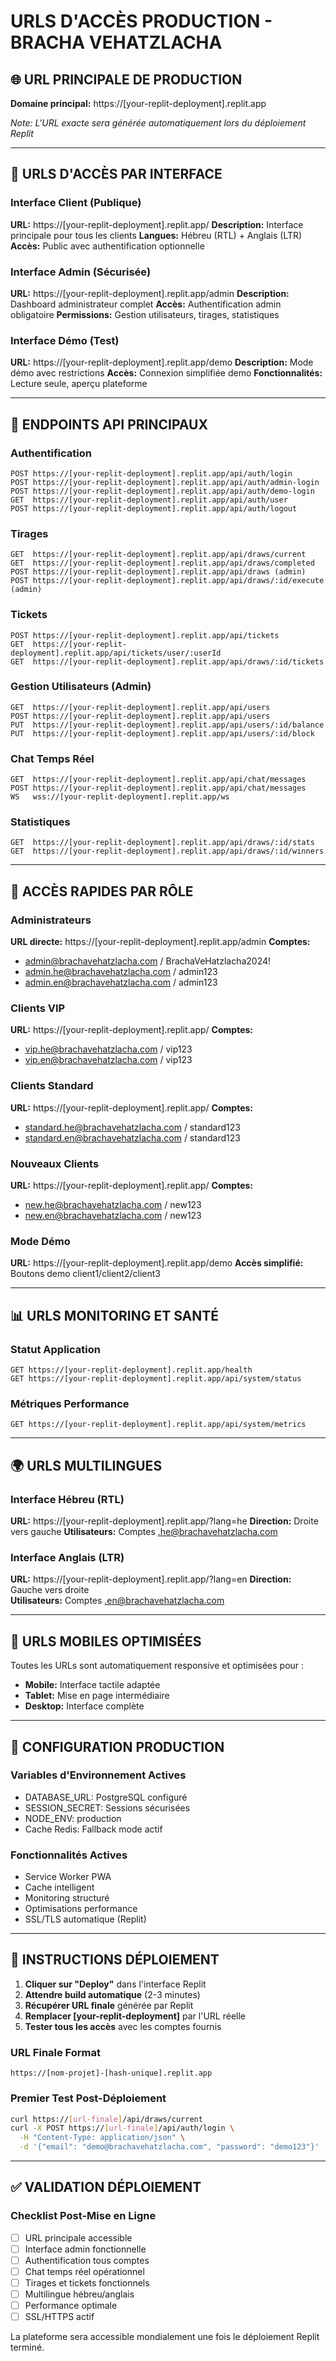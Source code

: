 # URLS D'ACCÈS PRODUCTION - BRACHA VEHATZLACHA

## 🌐 URL PRINCIPALE DE PRODUCTION

**Domaine principal:** https://[your-replit-deployment].replit.app

*Note: L'URL exacte sera générée automatiquement lors du déploiement Replit*

---

## 📱 URLS D'ACCÈS PAR INTERFACE

### Interface Client (Publique)
**URL:** https://[your-replit-deployment].replit.app/
**Description:** Interface principale pour tous les clients
**Langues:** Hébreu (RTL) + Anglais (LTR)
**Accès:** Public avec authentification optionnelle

### Interface Admin (Sécurisée)
**URL:** https://[your-replit-deployment].replit.app/admin
**Description:** Dashboard administrateur complet
**Accès:** Authentification admin obligatoire
**Permissions:** Gestion utilisateurs, tirages, statistiques

### Interface Démo (Test)
**URL:** https://[your-replit-deployment].replit.app/demo
**Description:** Mode démo avec restrictions
**Accès:** Connexion simplifiée demo
**Fonctionnalités:** Lecture seule, aperçu plateforme

---

## 🔗 ENDPOINTS API PRINCIPAUX

### Authentification
```
POST https://[your-replit-deployment].replit.app/api/auth/login
POST https://[your-replit-deployment].replit.app/api/auth/admin-login
POST https://[your-replit-deployment].replit.app/api/auth/demo-login
GET  https://[your-replit-deployment].replit.app/api/auth/user
POST https://[your-replit-deployment].replit.app/api/auth/logout
```

### Tirages
```
GET  https://[your-replit-deployment].replit.app/api/draws/current
GET  https://[your-replit-deployment].replit.app/api/draws/completed
POST https://[your-replit-deployment].replit.app/api/draws (admin)
POST https://[your-replit-deployment].replit.app/api/draws/:id/execute (admin)
```

### Tickets
```
POST https://[your-replit-deployment].replit.app/api/tickets
GET  https://[your-replit-deployment].replit.app/api/tickets/user/:userId
GET  https://[your-replit-deployment].replit.app/api/draws/:id/tickets
```

### Gestion Utilisateurs (Admin)
```
GET  https://[your-replit-deployment].replit.app/api/users
POST https://[your-replit-deployment].replit.app/api/users
PUT  https://[your-replit-deployment].replit.app/api/users/:id/balance
PUT  https://[your-replit-deployment].replit.app/api/users/:id/block
```

### Chat Temps Réel
```
GET  https://[your-replit-deployment].replit.app/api/chat/messages
POST https://[your-replit-deployment].replit.app/api/chat/messages
WS   wss://[your-replit-deployment].replit.app/ws
```

### Statistiques
```
GET  https://[your-replit-deployment].replit.app/api/draws/:id/stats
GET  https://[your-replit-deployment].replit.app/api/draws/:id/winners
```

---

## 🔐 ACCÈS RAPIDES PAR RÔLE

### Administrateurs
**URL directe:** https://[your-replit-deployment].replit.app/admin
**Comptes:**
- admin@brachavehatzlacha.com / BrachaVeHatzlacha2024!
- admin.he@brachavehatzlacha.com / admin123
- admin.en@brachavehatzlacha.com / admin123

### Clients VIP
**URL:** https://[your-replit-deployment].replit.app/
**Comptes:**
- vip.he@brachavehatzlacha.com / vip123
- vip.en@brachavehatzlacha.com / vip123

### Clients Standard
**URL:** https://[your-replit-deployment].replit.app/
**Comptes:**
- standard.he@brachavehatzlacha.com / standard123
- standard.en@brachavehatzlacha.com / standard123

### Nouveaux Clients
**URL:** https://[your-replit-deployment].replit.app/
**Comptes:**
- new.he@brachavehatzlacha.com / new123
- new.en@brachavehatzlacha.com / new123

### Mode Démo
**URL:** https://[your-replit-deployment].replit.app/demo
**Accès simplifié:** Boutons demo client1/client2/client3

---

## 📊 URLS MONITORING ET SANTÉ

### Statut Application
```
GET https://[your-replit-deployment].replit.app/health
GET https://[your-replit-deployment].replit.app/api/system/status
```

### Métriques Performance
```
GET https://[your-replit-deployment].replit.app/api/system/metrics
```

---

## 🌍 URLS MULTILINGUES

### Interface Hébreu (RTL)
**URL:** https://[your-replit-deployment].replit.app/?lang=he
**Direction:** Droite vers gauche
**Utilisateurs:** Comptes .he@brachavehatzlacha.com

### Interface Anglais (LTR)
**URL:** https://[your-replit-deployment].replit.app/?lang=en
**Direction:** Gauche vers droite  
**Utilisateurs:** Comptes .en@brachavehatzlacha.com

---

## 📱 URLS MOBILES OPTIMISÉES

Toutes les URLs sont automatiquement responsive et optimisées pour :
- **Mobile:** Interface tactile adaptée
- **Tablet:** Mise en page intermédiaire
- **Desktop:** Interface complète

---

## 🔧 CONFIGURATION PRODUCTION

### Variables d'Environnement Actives
- DATABASE_URL: PostgreSQL configuré
- SESSION_SECRET: Sessions sécurisées
- NODE_ENV: production
- Cache Redis: Fallback mode actif

### Fonctionnalités Actives
- Service Worker PWA
- Cache intelligent
- Monitoring structuré
- Optimisations performance
- SSL/TLS automatique (Replit)

---

## 🚀 INSTRUCTIONS DÉPLOIEMENT

1. **Cliquer sur "Deploy"** dans l'interface Replit
2. **Attendre build automatique** (2-3 minutes)
3. **Récupérer URL finale** générée par Replit
4. **Remplacer [your-replit-deployment]** par l'URL réelle
5. **Tester tous les accès** avec les comptes fournis

### URL Finale Format
```
https://[nom-projet]-[hash-unique].replit.app
```

### Premier Test Post-Déploiement
```bash
curl https://[url-finale]/api/draws/current
curl -X POST https://[url-finale]/api/auth/login \
  -H "Content-Type: application/json" \
  -d '{"email": "demo@brachavehatzlacha.com", "password": "demo123"}'
```

---

## ✅ VALIDATION DÉPLOIEMENT

### Checklist Post-Mise en Ligne
- [ ] URL principale accessible
- [ ] Interface admin fonctionnelle
- [ ] Authentification tous comptes
- [ ] Chat temps réel opérationnel
- [ ] Tirages et tickets fonctionnels
- [ ] Multilingue hébreu/anglais
- [ ] Performance optimale
- [ ] SSL/HTTPS actif

La plateforme sera accessible mondialement une fois le déploiement Replit terminé.